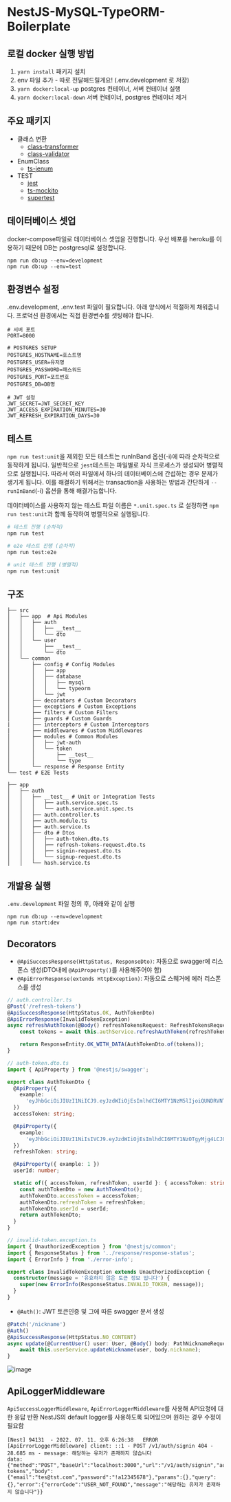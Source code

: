 # NestJS-MySQL-TypeORM-Boilerplate

## 로컬 docker 실행 방법

1. `yarn install` 패키지 설치
2. env 파일 추가 - 따로 전달해드릴게요! (.env.development 로 저장)
3. `yarn docker:local-up` postgres 컨테이너, 서버 컨테이너 실행
4. `yarn docker:local-down` 서버 컨테이너, postgres 컨테이너 제거

## 주요 패키지

- 클래스 변환
  - [class-transformer](https://github.com/typestack/class-transformer)
  - [class-validator](https://github.com/typestack/class-validator)
- EnumClass
  - [ts-jenum](https://github.com/reforms/ts-jenum)
- TEST
  - [jest](https://www.npmjs.com/package/jest)
  - [ts-mockito](https://github.com/NagRock/ts-mockito)
  - [supertest](https://www.npmjs.com/package/supertest)

## 데이터베이스 셋업

docker-compose파일로 데이터베이스 셋업을 진행합니다.
우선 배포를 heroku를 이용하기 때문에 DB는 postgresql로 설정합니다.

```
npm run db:up --env=development
npm run db:up --env=test
```

## 환경변수 설정

.env.development, .env.test 파일이 필요합니다. 아래 양식에서 적절하게 채워줍니다.
프로덕션 환경에서는 직접 환경변수를 셋팅해야 합니다.

```
# 서버 포트
PORT=8000

# POSTGRES SETUP
POSTGRES_HOSTNAME=호스트명
POSTGRES_USER=유저명
POSTGRES_PASSWORD=패스워드
POSTGRES_PORT=포트번호
POSTGRES_DB=DB명

# JWT 설정
JWT_SECRET=JWT_SECRET_KEY
JWT_ACCESS_EXPIRATION_MINUTES=30
JWT_REFRESH_EXPIRATION_DAYS=30
```

## 테스트

`npm run test:unit`을 제외한 모든 테스트는 runInBand 옵션(-i)에 따라 순차적으로 동작하게 됩니다.
일반적으로 `jest`테스트는 파일별로 자식 프로세스가 생성되어 병렬적으로 실행됩니다. 따라서 여러 파일에서 하나의 데이터베이스에 간섭하는 경우 문제가 생기게 됩니다.
이를 해결하기 위해서는 transaction을 사용하는 방법과 간단하게 `--runInBand`(-i) 옵션을 통해 해결가능합니다.

데이터베이스를 사용하지 않는 테스트 파일 이름은 `*.unit.spec.ts` 로 설정하면 `npm run test:unit`과 함께 동작하여 병렬적으로 실행됩니다.

```bash
# 테스트 진행 (순차적)
npm run test

# e2e 테스트 진행 (순차적)
npm run test:e2e

# unit 테스트 진행 (병렬적)
npm run test:unit
```

## 구조

```
├── src
│   ├── app  # Api Modules
│   │   ├── auth
│   │   │   ├── __test__
│   │   │   └── dto
│   │   └── user
│   │       ├── __test__
│   │       └── dto
│   └── common
│       ├── config # Config Modules
│       │   ├── app
│       │   ├── database
│       │   │   ├── mysql
│       │   │   └── typeorm
│       │   └── jwt
│       ├── decorators # Custom Decorators
│       ├── exceptions # Custom Exceptions
│       ├── filters # Custom Filters
│       ├── guards # Custom Guards
|       ├── interceptors # Custom Interceptors
|       ├── middlewares # Custom Middlewares
│       ├── modules # Common Modules
│       │   ├── jwt-auth
│       │   └── token
│       │       ├── __test__
│       │       └── type
│       └── response # Response Entity
└── test # E2E Tests
```

```
├── app
│   ├── auth
│   │   ├── __test__ # Unit or Integration Tests
│   │   │   ├── auth.service.spec.ts
│   │   │   └── auth.service.unit.spec.ts
│   │   ├── auth.controller.ts
│   │   ├── auth.module.ts
│   │   ├── auth.service.ts
│   │   ├── dto # Dtos
│   │   │   ├── auth-token.dto.ts
│   │   │   ├── refresh-tokens-request.dto.ts
│   │   │   ├── signin-request.dto.ts
│   │   │   └── signup-request.dto.ts
│   │   └── hash.service.ts
```

## 개발용 실행

`.env.development` 파일 정의 후, 아래와 같이 실행

```
npm run db:up --env=development
npm run start:dev
```

## Decorators

- `@ApiSuccessResponse(HttpStatus, ResponseDto)`: 자동으로 swagger에 리스폰스 생성(DTO내에 `@ApiProperty()`를 사용해주어야 함)
- `@ApiErrorResponse(extends HttpException)`: 자동으로 스웨거에 에러 리스폰스를 생성

```typescript
// auth.controller.ts
@Post('/refresh-tokens')
@ApiSuccessResponse(HttpStatus.OK, AuthTokenDto)
@ApiErrorResponse(InvalidTokenException)
async refreshAuthToken(@Body() refreshTokensRequest: RefreshTokensRequestDto) {
    const tokens = await this.authService.refreshAuthToken(refreshTokensRequest.refreshToken);

    return ResponseEntity.OK_WITH_DATA(AuthTokenDto.of(tokens));
}

// auth-token.dto.ts
import { ApiProperty } from '@nestjs/swagger';

export class AuthTokenDto {
  @ApiProperty({
    example:
      'eyJhbGciOiJIUzI1NiICJ9.eyJzdWIiOjEsImlhdCI6MTY1NzM5lIjoiQUNDRVNTIn0.3LaWE-f8vy7DX8eDMspnSmN3Wk',
  })
  accessToken: string;

  @ApiProperty({
    example:
      'eyJhbGciOiJIUzI1NiIsIVCJ9.eyJzdWIiOjEsImlhdCI6MTY1NzOTgyMjg4LCJ0eXBlIjoiUkVGUkVTSCJ9.NoVdIAjgHh9S6bsjFaakxc0PD4',
  })
  refreshToken: string;

  @ApiProperty({ example: 1 })
  userId: number;

  static of({ accessToken, refreshToken, userId }: { accessToken: string; refreshToken: string; userId: number }) {
    const authTokenDto = new AuthTokenDto();
    authTokenDto.accessToken = accessToken;
    authTokenDto.refreshToken = refreshToken;
    authTokenDto.userId = userId;
    return authTokenDto;
  }
}

// invalid-token.exception.ts
import { UnauthorizedException } from '@nestjs/common';
import { ResponseStatus } from '../response/response-status';
import { ErrorInfo } from './error-info';

export class InvalidTokenException extends UnauthorizedException {
  constructor(message = '유효하지 않은 토큰 정보 입니다') {
    super(new ErrorInfo(ResponseStatus.INVALID_TOKEN, message));
  }
}

```

- `@Auth()`: JWT 토큰인증 및 그에 따른 swagger 문서 생성

```typescript
@Patch('/nickname')
@Auth()
@ApiSuccessResponse(HttpStatus.NO_CONTENT)
async update(@CurrentUser() user: User, @Body() body: PathNicknameRequestDto) {
    await this.userService.updateNickname(user, body.nickname);
}
```

![image](https://user-images.githubusercontent.com/67570061/178225466-3efdaac4-11de-4b99-80db-1266896fc120.png)

## ApiLoggerMiddleware

`ApiSuccessLoggerMiddleware`, `ApiErrorLoggerMiddleware`를 사용해 API요청에 대한 응답 반환
NestJS의 default logger를 사용하도록 되어있으며 원하는 경우 수정이 필요함

```
[Nest] 94131  - 2022. 07. 11. 오후 6:26:38   ERROR [ApiErrorLoggerMiddleware] client: ::1 - POST /v1/auth/signin 404 - 28.685 ms - message: 해당하는 유저가 존재하지 않습니다
data: {"method":"POST","baseUrl":"localhost:3000","url":"/v1/auth/signin","auth":"No tokens","body":{"email":"tes@tst.com","password":"!a12345678"},"params":{},"query":{},"error":{"errorCode":"USER_NOT_FOUND","message":"해당하는 유저가 존재하지 않습니다"}}
```
